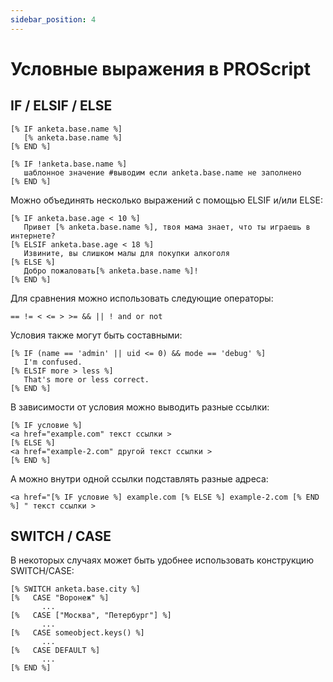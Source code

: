 ```yaml
---
sidebar_position: 4
---
```


# Условные выражения в PROScript

## IF / ELSIF / ELSE
```
[% IF anketa.base.name %]
   [% anketa.base.name %]
[% END %]

[% IF !anketa.base.name %]
   шаблонное значение #выводим если anketa.base.name не заполнено
[% END %]
```

Можно объединять несколько выражений с помощью ELSIF и/или ELSE:
```
[% IF anketa.base.age < 10 %]
   Привет [% anketa.base.name %], твоя мама знает, что ты играешь в интернете?
[% ELSIF anketa.base.age < 18 %]
   Извините, вы слишком малы для покупки алкоголя
[% ELSE %]
   Добро пожаловать[% anketa.base.name %]!
[% END %]
```

Для сравнения можно использовать следующие операторы:
```
== != < <= > >= && || ! and or not
```
Условия также могут быть составными:
```
[% IF (name == 'admin' || uid <= 0) && mode == 'debug' %]
   I'm confused.
[% ELSIF more > less %]
   That's more or less correct.
[% END %]
```
В зависимости от условия можно выводить разные ссылки:
```
[% IF условие %]
<a href="example.com" текст ссылки >
[% ELSE %]
<a href="example-2.com" другой текст ссылки >
[% END %]
```
А можно внутри одной ссылки подставлять разные адреса:
```
<a href="[% IF условие %] example.com [% ELSE %] example-2.com [% END %] " текст ссылки >
```

## SWITCH / CASE
В некоторых случаях может быть удобнее использовать конструкцию SWITCH/CASE:
```
[% SWITCH anketa.base.city %]
[%   CASE "Воронеж" %]
       ...
[%   CASE ["Москва", "Петербург"] %]
       ...
[%   CASE someobject.keys() %]
       ...
[%   CASE DEFAULT %]
       ...
[% END %]
```